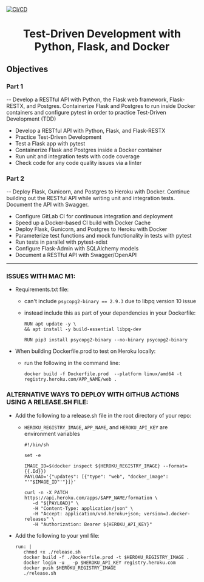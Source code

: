 [![CI/CD](https://github.com/agruezo/Flask-TDD-Docker/actions/workflows/main.yml/badge.svg)](https://github.com/agruezo/Flask-TDD-Docker/actions/workflows/main.yml)

<h1 align="center" >Test-Driven Development with Python, Flask, and Docker</h1>

<h2>Objectives</h2>

<h3>Part 1</h3>

-- Develop a RESTful API with Python, the Flask web framework, Flask-RESTX, and Postgres. Containerize Flask and Postgres to run inside Docker containers and configure pytest in order to practice Test-Driven Development (TDD)


- Develop a RESTful API with Python, Flask, and Flask-RESTX
- Practice Test-Driven Development
- Test a Flask app with pytest
- Containerize Flask and Postgres inside a Docker container
- Run unit and integration tests with code coverage
- Check code for any code quality issues via a linter

<h3>Part 2</h3>

-- Deploy Flask, Gunicorn, and Postgres to Heroku with Docker. Continue building out the RESTful API while writing unit and integration tests. Document the API with Swagger.

- Configure GitLab CI for continuous integration and deployment
- Speed up a Docker-based CI build with Docker Cache
- Deploy Flask, Gunicorn, and Postgres to Heroku with Docker
- Parameterize test functions and mock functionality in tests with pytest
- Run tests in parallel with pytest-xdist
- Configure Flask-Admin with SQLAlchemy models
- Document a RESTful API with Swagger/OpenAPI

---

<h3>ISSUES WITH MAC M1:</h3>

- Requirements.txt file:
   - can't include `psycopg2-binary == 2.9.3` due to libpq version 10 issue
   - instead include this as part of your dependencies in your Dockerfile:

      ```
      RUN apt update -y \
      && apt install -y build-essential libpq-dev

      RUN pip3 install psycopg2-binary --no-binary psycopg2-binary

- When building Dockerfile.prod to test on Heroku locally:
   - run the following in the command line:

      ```
      docker build -f Dockerfile.prod  --platform linux/amd64 -t registry.heroku.com/APP_NAME/web .

<h3>ALTERNATIVE WAYS TO DEPLOY WITH GITHUB ACTIONS USING A RELEASE.SH FILE:</h3>

- Add the following to a release.sh file in the root directory of your repo:
   - `HEROKU_REGISTRY_IMAGE`, `APP_NAME`, and `HEROKU_API_KEY` are environment variables

      ```
      #!/bin/sh

      set -e

      IMAGE_ID=$(docker inspect ${HEROKU_REGISTRY_IMAGE} --format={{.Id}})
      PAYLOAD='{"updates": [{"type": "web", "docker_image": "'"$IMAGE_ID"'"}]}'

      curl -n -X PATCH https://api.heroku.com/apps/$APP_NAME/formation \
         -d "${PAYLOAD}" \
         -H "Content-Type: application/json" \
         -H "Accept: application/vnd.heroku+json; version=3.docker-releases" \
         -H "Authorization: Bearer ${HEROKU_API_KEY}"

- Add the following to your yml file:

   ```
   run: | 
      chmod +x ./release.sh
      docker build -f ./Dockerfile.prod -t $HEROKU_REGISTRY_IMAGE .
      docker login -u _ -p $HEROKU_API_KEY registry.heroku.com
      docker push $HEROKU_REGISTRY_IMAGE
      ./release.sh